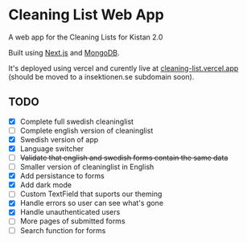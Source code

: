 # Cleaning List Web App

A web app for the Cleaning Lists for Kistan 2.0

Built using [Next.js](https://nextjs.org) and [MongoDB](https://www.mongodb.com).

It's deployed using vercel and curently live at [cleaning-list.vercel.app](https://cleaning-list.vercel.app) (should be moved to a insektionen.se subdomain soon).

## TODO

- [x] Complete full swedish cleaninglist
- [ ] Complete english version of cleaninglist
- [x] Swedish version of app
- [x] Language switcher
- [ ] ~~Validate that english and swedish forms contain the same data~~
- [ ] Smaller version of cleaninglist in English
- [x] Add persistance to forms
- [x] Add dark mode
- [ ] Custom TextField that suports our theming
- [x] Handle errors so user can see what's gone
- [x] Handle unauthenticated users
- [ ] More pages of submitted forms
- [ ] Search function for forms
